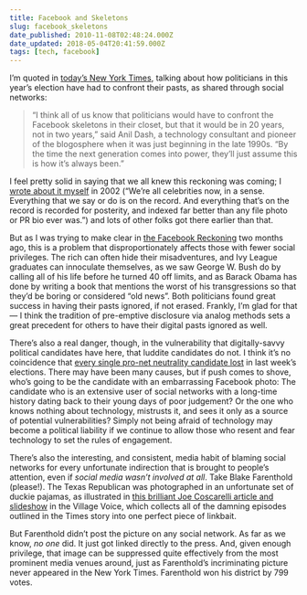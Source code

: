 ```yaml
---
title: Facebook and Skeletons
slug: facebook_skeletons
date_published: 2010-11-08T02:48:24.000Z
date_updated: 2018-05-04T20:41:59.000Z
tags: [tech, facebook]
---
```


I’m quoted in [today’s New York Times](http://www.nytimes.com/2010/11/07/fashion/07indiscretions.html), talking about how politicians in this year’s election have had to confront their pasts, as shared through social networks:

> “I think all of us know that politicians would have to confront the Facebook skeletons in their closet, but that it would be in 20 years, not in two years,” said Anil Dash, a technology consultant and pioneer of the blogosphere when it was just beginning in the late 1990s. “By the time the next generation comes into power, they’ll just assume this is how it’s always been.”

I feel pretty solid in saying that we all knew this reckoning was coming; I [wrote about it myself](/2002/12/16/privacy_through/) in 2002 (“We’re all celebrities now, in a sense. Everything that we say or do is on the record. And everything that’s on the record is recorded for posterity, and indexed far better than any file photo or PR bio ever was.”) and lots of other folks got there earlier than that.

But as I was trying to make clear in [the Facebook Reckoning](/2010/09/13/the_facebook_reckoning-2010/) two months ago, this is a problem that disproportionately affects those with fewer social privileges. The rich can often hide their misadventures, and Ivy League graduates can innoculate themselves, as we saw George W. Bush do by calling all of his life before he turned 40 off limits, and as Barack Obama has done by writing a book that mentions the worst of his transgressions so that they’d be boring or considered “old news”. Both politicians found great success in having their pasts ignored, if not erased. Frankly, I’m glad for that — I think the tradition of pre-emptive disclosure via analog methods sets a great precedent for others to have their digital pasts ignored as well.

There’s also a real danger, though, in the vulnerability that digitally-savvy political candidates have here, that luddite candidates do not. I think it’s no coincidence that [every single pro-net neutrality candidate lost](http://online.wsj.com/article/SB10001424052748704353504575596562893007720.html?mod=googlenews_wsj) in last week’s elections. There may have been many causes, but if push comes to shove, who’s going to be the candidate with an embarrassing Facebook photo: The candidate who is an extensive user of social networks with a long-time history dating back to their young days of poor judgement? Or the one who knows nothing about technology, mistrusts it, and sees it only as a source of potential vulnerabilities? Simply not being afraid of technology may become a political liability if we continue to allow those who resent and fear technology to set the rules of engagement.

There’s also the interesting, and consistent, media habit of blaming social networks for every unfortunate indirection that is brought to people’s attention, even if *social media wasn’t involved at all*. Take Blake Farenthold (please!). The Texas Republican was photographed in an unfortunate set of duckie pajamas, as illustrated in [this brilliant Joe Coscarelli article and slideshow](http://blogs.villagevoice.com/runninscared/2010/11/prude_new_york.php) in the Village Voice, which collects all of the damning episodes outlined in the Times story into one perfect piece of linkbait.

But Farenthold didn’t post the picture on any social network. As far as we know, *no one* did. It just got linked directly to the press. And, given enough privilege, that image can be suppressed quite effectively from the most prominent media venues around, just as Farenthold’s incriminating picture never appeared in the New York Times. Farenthold won his district by 799 votes.
